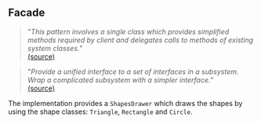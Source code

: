 ## Facade

> "*This pattern involves a single class which provides simplified methods required by client and delegates calls to methods of
existing system classes.*"
<br>[(source)](http://www.tutorialspoint.com/design_pattern/facade_pattern.htm)

> "*Provide a unified interface to a set of interfaces in a subsystem.<br>Wrap a complicated subsystem with a simpler interface.*"
<br>[(source)](http://sourcemaking.com/design_patterns/fa%C3%A7ade)

The implementation provides a `ShapesDrawer` which draws the shapes by using the shape classes:
`Triangle`, `Rectangle` and `Circle`.
